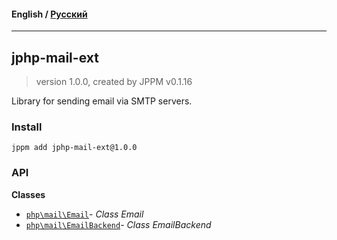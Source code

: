 #### **English** / [Русский](README.ru.md)

---

## jphp-mail-ext
> version 1.0.0, created by JPPM v0.1.16

Library for sending email via SMTP servers.

### Install
```
jppm add jphp-mail-ext@1.0.0
```

### API
**Classes**
- [`php\mail\Email`](https://github.com/jphp-compiler/jphp/blob/master/exts/jphp-mail-ext/api-docs/classes/php/mail/Email.md)- _Class Email_
- [`php\mail\EmailBackend`](https://github.com/jphp-compiler/jphp/blob/master/exts/jphp-mail-ext/api-docs/classes/php/mail/EmailBackend.md)- _Class EmailBackend_